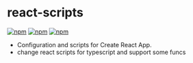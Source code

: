 # react-scripts
[![npm](https://img.shields.io/npm/v/rc-ts-scripts.svg?style=flat-square)](https://www.npmjs.com/package/rc-ts-scripts)
[![npm](https://img.shields.io/npm/l/rc-ts-scripts.svg?style=flat-square)](https://www.npmjs.com/package/rc-ts-scripts)
[![npm](https://img.shields.io/npm/dm/rc-ts-scripts.svg?style=flat-square)](https://www.npmjs.com/package/rc-ts-scripts)

* Configuration and scripts for Create React App.
* change react scripts for typescript and support some funcs
